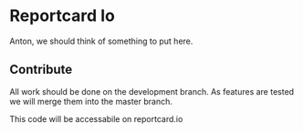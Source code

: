 Reportcard Io
=========

Anton, we should think of something to put here.


## Contribute   

All work should be done on the development branch. As features are tested we will merge them into the master branch.

This code will be accessabile on reportcard.io
